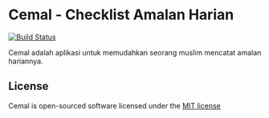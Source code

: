 # Cemal - Checklist Amalan Harian

[![Build Status](https://api.travis-ci.org/rifaniponk/cemal-api.svg)](https://api.travis-ci.org/rifaniponk/cemal-api)

Cemal adalah aplikasi untuk memudahkan seorang muslim mencatat amalan hariannya. 


## License

Cemal is open-sourced software licensed under the [MIT license](http://opensource.org/licenses/MIT)
